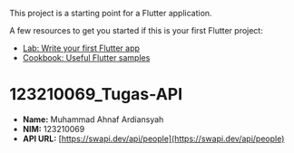 
This project is a starting point for a Flutter application.

A few resources to get you started if this is your first Flutter project:

- [Lab: Write your first Flutter app](https://docs.flutter.dev/get-started/codelab)
- [Cookbook: Useful Flutter samples](https://docs.flutter.dev/cookbook)

# 123210069_Tugas-API

- **Name:** Muhammad Ahnaf Ardiansyah
- **NIM:** 123210069
- **API URL:** [https://swapi.dev/api/people](https://swapi.dev/api/people)

